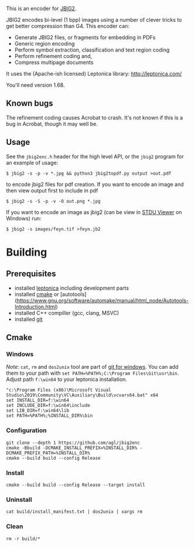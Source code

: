 This is an encoder for [JBIG2](fcd14492.pdf).

JBIG2 encodes bi-level (1 bpp) images using a number of clever tricks to get
better compression than G4. This encoder can:
   * Generate JBIG2 files, or fragments for embedding in PDFs
   * Generic region encoding
   * Perform symbol extraction, classification and text region coding
   * Perform refinement coding and,
   * Compress multipage documents

It uses the (Apache-ish licensed) Leptonica library:
  http://leptonica.com/

You'll need version 1.68.

## Known bugs

The refinement coding causes Acrobat to crash. It's not known if this is a bug
in Acrobat, though it may well be.


## Usage

See the `jbig2enc.h` header for the high level API, or the `jbig2` program for an
example of usage:

```
$ jbig2 -s -p -v *.jpg && python3 jbig2topdf.py output >out.pdf
```

to encode jbig2 files for pdf creation.
If you want to encode an image and then view output first to include in pdf

```
$ jbig2 -s -S -p -v -O out.png *.jpg
```

If you want to encode an image as jbig2 (can be view in [STDU Viewer](http://www.stdutility.com/stduviewer.html) on Windows) run:

```
$ jbig2 -s images/feyn.tif >feyn.jb2
```


# Building

## Prerequisites

* installed [leptonica](http://www.leptonica.org/) including development parts
* installed [cmake](https://cmake.org/) or [autotools] (https://www.gnu.org/software/automake/manual/html_node/Autotools-Introduction.html)
* installed C++ compiller (gcc, clang, MSVC)
* installed [git](https://git-scm.com/)


## Cmake

### Windows


*Note*: `cat`, `rm` and `dos2unix` tool are part of [git for windows](https://gitforwindows.org/). You can add them to your path with `set PATH=%PATH%;C:\Program Files\Git\usr\bin`. Adjust path `f:\win64` to your leptonica installation.

```
"c:\Program Files (x86)\Microsoft Visual Studio\2019\Community\VC\Auxiliary\Build\vcvars64.bat" x64
set INSTALL_DIR=f:\win64
set INCLUDE_DIR=f:\win64\include
set LIB_DIR=f:\win64\lib
set PATH=%PATH%;%INSTALL_DIR%\bin
```

### Configuration

```
git clone --depth 1 https://github.com/agl/jbig2enc
cmake -Bbuild -DCMAKE_INSTALL_PREFIX=%INSTALL_DIR% -DCMAKE_PREFIX_PATH=%INSTALL_DIR%
cmake --build build --config Release
```

### Install

```
cmake --build build --config Release --target install
```

### Uninstall

```
cat build/install_manifest.txt | dos2unix | xargs rm

```

### Clean

```
rm -r build/*
```
